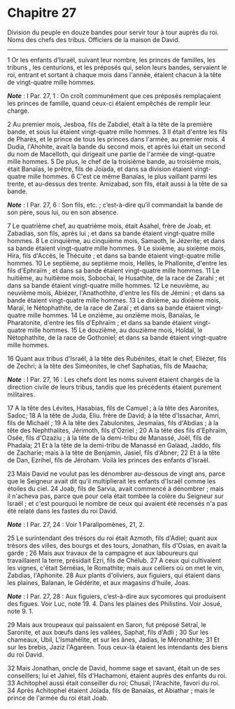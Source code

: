 # Chapitre 27

Division du peuple en douze bandes pour servir tour à tour auprès du roi.
Noms des chefs des tribus.
Officiers de la maison de David.

***

1 Or les enfants d'Israël, suivant leur nombre, les princes de familles, les tribuns , les centurions, et les préposés qui, selon leurs bandes, servaient le roi, entrant et sortant à chaque mois dans l'année, étaient chacun à la tête de vingt-quatre mille hommes.

***Note*** :  I Par. 27, 1 : On croît communément que ces préposés remplaçaient les princes de famille, quand ceux-ci étaient empêchés de remplir leur charge.


2 Au premier mois, Jesboa, fils de Zabdiel, était à la tête de la première bande, et sous lui étaient vingt-quatre mille hommes. 3 Il était d'entre les fils de Pharès, et le prince de tous les princes dans l'armée, au premier mois. 4 Dudia, l'Ahohite, avait la bande du second mois, et après lui était un second du nom de Macelloth, qui dirigeait une partie de l'armée de vingt-quatre mille hommes. 5 De plus, le chef de la troisième bande, au troisième mois, était Banaïas, le prêtre, fils de Joïada, et dans sa division étaient vingt-quatre mille hommes. 6 C'est ce même Banaïas, le plus vaillant parmi les trente, et au-dessus des trente. Amizabad, son fils, était aussi à la tête de sa bande.

***Note*** :  I Par. 27, 6 : Son fils, etc. ; c’est-à-dire qu’il commandait la bande de son père, sous lui, ou en son absence.

7 Le quatrième chef, au quatrième mois, était Asahel, frère de Joab, et Zabadias, son fils, après lui ; et dans sa bande étaient vingt-quatre mille hommes. 8 Le cinquième, au cinquième mois, Samaoth, le Jézerite; et dans sa bande étaient vingt-quatre mille hommes. 9 Le sixième, au sixième mois, Hira, fils d'Accès, le Thécuite ; et dans sa bande étaient vingt-quatre mille hommes. 10 Le septième, au septième mois, Hellès, le Phallonite, d'entre les fils d'Ephraïm ; et dans sa bande étaient vingt-quatre mille hommes. 11 Le huitième, au huitième mois, Sobochaï, le Husathite, de la race de Zarahi ; et dans sa bande étaient vingt-quatre mille hommes. 12 Le neuvième, au neuvième mois, Abiézer, l'Anathothite, d'entre les fils de Jémini ; et dans sa bande étaient vingt-quatre mille hommes. 13 Le dixième, au dixième mois, Maraï, le Nétophathite, de la race de Zaraï ; et dans sa bande étaient vingt-quatre mille hommes. 14 Le onzième, au onzième mois, Banaïas, le Pharatonite, d'entre les fils d'Ephraïm ; et dans sa bande
étaient vingt-quatre mille hommes. 15 Le douzième, au douzième mois, Holdaï, le Nétophathite, de la race de Gothoniel; et dans sa bande étaient vingt-quatre mille hommes.


16 Quant aux tribus d'Israël, à la tête des Rubénites, était le chef, Eliézer, fils de Zechri; à la tête des Siméonites, le chef Saphatias, fils de Maacha;

***Note*** :  I Par. 27, 16 : Les chefs dont les noms suivent étaient chargés de la direction civile de leurs tribus, tandis que les précédents étaient purement militaires.

17 A la tête des Lévites, Hasabias, fils de Camuel ; à la tête des Aaronites, Sadoc; 18 A la tête de Juda, Eliu. frère de David; à la tête d'Issachar, Amri, fils de Michaël ; 19 A la tête des Zabulonites, Jesmaïas, fils d'Abdias ; à la tête des Nephthalites, Jérimoth, fils d'Ozriel ; 20 A la tête des fils d'Ephraïm, Osée, fils d'Ozaziu ; à la tête de la demi-tribu de Manassé, Joël, fils de Phadaïa; 21 Et à la tête de la demi-tribu de Manassé en Galaad, Jaddo, fils de Zacharie; mais à la tête de Benjamin, Jasiel, fils d'Abner; 22 Et à la tête de Dan, Ezrihel, fils de Jéroham. Voilà les princes des enfants d'Israël.


23 Mais David ne voulut pas les dénombrer au-dessous de vingt ans, parce que le Seigneur avait dit qu'il multiplierait les enfants d'Israël comme les étoiles du ciel. 24 Joab, fils de Sarvia, avait commencé à dénombrer ; mais il n'acheva pas, parce que pour cela était tombée la colère du Seigneur sur Israël ; et c'est pourquoi le nombre de ceux qui avaient été recensés n'a pas été relaté dans les fastes du roi David.

***Note*** :  I Par. 27, 24 : Voir 1 Paralipomènes, 21, 2.


25 Le surintendant des trésors du roi était Azmoth, fils d'Adiel; quant aux trésors des villes, des bourgs et des tours, Jonathan, fils d'Osias, en avait la garde ; 26 Mais aux travaux de la campagne et aux laboureurs qui travaillaient la terre, présidait Ezri, fils de Chélub. 27 A ceux qui cultivaient les vignes, c'était Séméias, le Romathite; mais aux celliers où on met le vin, Zabdias, l'Aphonite. 28 Aux plants d'oliviers, aux figuiers, qui étaient dans les plaines, Balanan, le Gédérite, et aux magasins d'huile, Joas.

***Note*** :  I Par. 27, 28 : Aux figuiers, c’est-à-dire aux sycomores qui produisent des figues. Voir Luc, note 19. 4. Dans les plaines des Philistins. Voir Josué, note 9. 1.

29 Mais aux troupeaux qui paissaient en Saron, fut préposé Sétraï, le Saronite, et aux bœufs dans les vallées, Saphat, fils d'Adli ; 30 Sur les chameaux, Ubil, L'Ismahélite, et sur les ânes, Jadias, le Méronathite; 31 Et sur les brebis, Jaziz l'Agaréen. Tous ceux-là étaient les intendants des biens du roi David.


32 Mais Jonathan, oncle de David, homme sage et savant, était un de ses conseillers; lui et Jahiel, fils d'Hachamoni, étaient auprès des enfants du roi. 33 Achitophel aussi était conseiller du roi; Chusaï, l'Arachite, favori du roi. 34 Après Achitophel étaient Joïada, fils de Banaïas, et Abiathar ; mais le prince de l'armée du roi était Joab.

